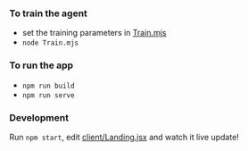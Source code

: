 ### To train the agent

- set the training parameters in [Train.mjs](#AlphaZeroAgent/Train.mjs)
- `node Train.mjs`

### To run the app

- `npm run build`
- `npm run serve`

### Development

Run `npm start`, edit [client/Landing.jsx](#client/Landing.jsx) and watch it live update!
